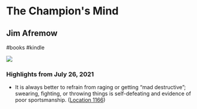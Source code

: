 # The Champion's Mind

## Jim Afremow

#books
#kindle

![](https://images-na.ssl-images-amazon.com/images/I/41xTqlmOEtL._SL2000_.jpg)

### Highlights from July 26, 2021

- It is always better to refrain from raging or getting “mad destructive”; swearing, fighting, or throwing things is self-defeating and evidence of poor sportsmanship. ([Location 1166](https://readwise.io/to_kindle?action=open&asin=B00DVF12IU&location=1166))
